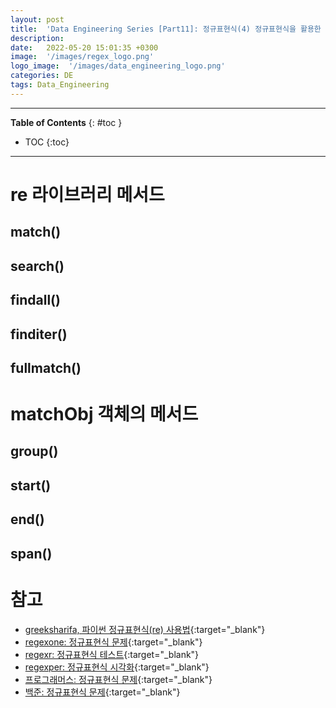 ```yaml
---
layout: post
title:  'Data Engineering Series [Part11]: 정규표현식(4) 정규표현식을 활용한 메서드(feat.파이썬)'
description: 
date:   2022-05-20 15:01:35 +0300
image:  '/images/regex_logo.png'
logo_image:  '/images/data_engineering_logo.png'
categories: DE
tags: Data_Engineering
---
```

---

**Table of Contents**
{: #toc }
*  TOC
{:toc}

---

# re 라이브러리 메서드

## match()

## search()

## findall()

## finditer()

## fullmatch()

# matchObj 객체의 메서드

## group()

## start()

## end()

## span()

# 참고
- [greeksharifa, 파이썬 정규표현식(re) 사용법](https://greeksharifa.github.io/정규표현식(re)/2018/07/20/regex-usage-01-basic/){:target="_blank"}
- [regexone: 정규표현식 문제](https://regexone.com){:target="_blank"}
- [regexr: 정규표현식 테스트](https://regexr.com){:target="_blank"}
- [regexper: 정규표현식 시각화](https://regexper.com){:target="_blank"}
- [프로그래머스: 정규표현식 문제](https://programmers.co.kr/learn/courses/11){:target="_blank"}
- [백준: 정규표현식 문제](https://www.acmicpc.net/workbook/view/6082){:target="_blank"}
